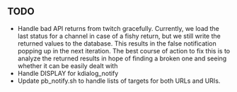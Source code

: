 TODO
----
- Handle bad API returns from twitch gracefully.
  Currently, we load the last status for a channel in case of a fishy return,
  but we still write the returned values to the database. This results in the
  false notification popping up in the next iteration.
  The best course of action to fix this is to analyze the returned results in
  hope of finding a broken one and seeing whether it can be easily dealt with
- Handle DISPLAY for kdialog_notify
- Update pb_notify.sh to handle lists of targets for both URLs and URIs.
